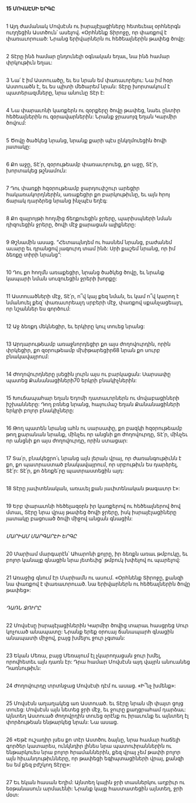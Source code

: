 **15 ՄՈՎՍԷՍԻ ԵՐԳԸ**

\
1 Այդ ժամանակ Մովսէսն ու իսրայէլացիները հետեւեալ օրհներգն ուղղեցին Աստծուն՝ ասելով.
«Օրհնենք Տիրոջը, որ փառքով է փառաւորուած:
Նրանց երիվարներն ու հեծեալներին թափեց ծովը:

\
2 Տէրը ինձ համար ընդունելի օգնական եղաւ,
նա ինձ համար փրկութիւն եղաւ:

\
3 Նա՛ է իմ Աստուածը,
եւ ես նրան եմ փառաւորելու:
Նա իմ հօր Աստուածն է,
եւ ես պիտի մեծարեմ նրան:
Տէրը խորտակում է պատերազմները,
նրա անունը Տէր է:

\
4 Նա փարաւոնի կառքերն ու զօրքերը ծովը թափեց,
նաեւ ընտիր հեծեալներին ու զօրավարներին:
Նրանք ջրասոյզ եղան Կարմիր ծովում:

\
5 Ծովը ծածկեց նրանց,
նրանք քարի պէս ընկղմուեցին ծովի յատակը:

\
6 Քո աջը, Տէ՛ր, զօրութեամբ փառաւորուեց,
քո աջը, Տէ՛ր, խորտակեց թշնամուն:

\
7 Դու փառքի հզօրութեամբ ջարդուփշուր արեցիր հակառակորդներին,
առաքեցիր քո բարկութիւնը,
եւ այն հրոյ ճարակ դարձրեց նրանց ինչպէս եղէգ:

\
8 Քո զայրոյթի հողմից ճեղքուեցին ջրերը,
պարիսպների նման դիզուեցին ջրերը,
ծովի մէջ քարացան ալիքները:

\
9 Թշնամին ասաց. “Հետապնդեմ ու հասնեմ նրանց,
բաժանեմ աւարը եւ դրանցով յագուրդ տամ ինձ:
Սրի քաշեմ նրանց, որ իմ ձեռքը տիրի նրանց”:

\
10 Դու քո հողմն առաքեցիր, նրանց ծածկեց ծովը,
եւ նրանք կապարի նման սուզուեցին ջրերի խորքը:

\
11 Աստուածների մէջ, Տէ՛ր, ո՞վ կայ քեզ նման,
եւ կամ ո՞վ կարող է նմանուել քեզ՝
փառաւորեալդ սրբերի մէջ,
փառքով սքանչացեալդ, որ նշաններ ես գործում:

\
12 Աջ ձեռքդ մեկնեցիր, եւ երկիրը կուլ տուեց նրանց:

\
13 Արդարութեամբ առաջնորդեցիր քո այս ժողովուրդին, որին փրկեցիր,
քո զօրութեամբ մխիթարեցիր68 նրան քո սուրբ բնակավայրում:

\
14 Ժողովուրդները լսեցին լուրն այս ու բարկացան:
Սարսափը պատեց Քանանացիների70 երկրի բնակիչներին:

\
15 Խուճապահար եղան Եդոմի դատաւորներն ու մովաբացիների իշխանները:
Դող բռնեց նրանց, հալումաշ եղան Քանանացիների երկրի բոլոր բնակիչները:

\
16 Թող պատեն նրանց ահն ու սարսափը,
քո բազկի հզօրութեամբ թող քարանան նրանք,
մինչեւ որ անցնի քո ժողովուրդը,
Տէ՛ր, մինչեւ որ անցնի քո այս ժողովուրդը, որին ստացար:

\
17 Տա՛ր, բնակեցրո՛ւ նրանց այն լերան վրայ,
որ ժառանգութիւնն է քո,
քո պատրաստած բնակավայրում, որ սրբութիւն ես դարձրել, Տէ՛ր:
Տէ՛ր, քո ձեռքե՛րը պատրաստեցին այդ:

\
18 Տէրը յաւիտենական, առաւել քան յաւիտենական թագաւոր է»:

\
19 Երբ փարաւոնի հեծելազօրն իր կառքերով ու հեծեալներով ծով մտաւ, Տէրը նրա վրայ թափեց ծովի ջրերը, իսկ իսրայէլացիները յատակը բացուած ծովի միջով անցան գնացին:

\
_ՄԱՐԻԱՄ ՄԱՐԳԱՐԷԻ ԵՐԳԸ_

\
20 Մարիամ մարգարէն՝ Ահարոնի քոյրը, իր ձեռքն առաւ թմբուկը, եւ բոլոր կանայք գնացին նրա յետեւից՝ թմբուկ խփելով ու պարելով:

\
21 Առաջից գնում էր Մարիամն ու ասում.
«Օրհնենք Տիրոջը, քանզի նա փառքով է փառաւորուած.
նա երիվարներն ու հեծեալներին ծովը թափեց»:

\
_ԴԱՌՆ ՋՈՒՐԸ_

\
22 Մովսէսը իսրայէլացիներին Կարմիր ծովից տարաւ հասցրեց Սուր կոչուած անապատը: Նրանք երեք օրուայ ճանապարհ գնացին անապատի միջով, բայց խմելու ջուր չգտան:

\
23 Եկան Մեռա, բայց Մեռայում էլ չկարողացան ջուր խմել, որովհետեւ այն դառն էր: Դրա համար Մովսէսն այդ վայրն անուանեց Դառնութիւն:

\
24 Ժողովուրդը տրտնջաց Մովսէսի դէմ ու ասաց. «Ի՞նչ խմենք»:

\
25 Մովսէսն աղաղակեց առ Աստուած. եւ Տէրը նրան մի փայտ ցոյց տուեց: Մովսէսն այն նետեց ջրի մէջ, եւ ջուրը քաղցրահամ դարձաւ: Այնտեղ Աստուած ժողովրդին տուեց օրէնք ու իրաւունք եւ այնտեղ էլ փորձութեան ենթարկեց նրան: Նա ասաց.

\
26 «Եթէ ուշադիր լսես քո տէր Աստծու ձայնը, նրա համար հաճելի գործեր կատարես, ունկնդիր լինես նրա պատուիրաններին ու ենթարկուես նրա բոլոր հրամաններին, քեզ վրայ չեմ թափի բոլոր այն հիւանդութիւնները, որ թափեցի եգիպտացիների վրայ, քանզի ես եմ քեզ բժշկող Տէրը»:

\
27 Եւ եկան հասան Եղիմ: Այնտեղ կային ջրի տասներկու աղբիւր ու եօթանասուն արմաւենի: Նրանք կայք հաստատեցին այնտեղ, ջրի մօտ:
